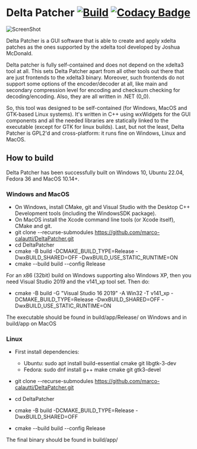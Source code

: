 # Delta Patcher [![Build](https://github.com/marco-calautti/DeltaPatcher/actions/workflows/build.yml/badge.svg)](https://github.com/marco-calautti/DeltaPatcher/actions/workflows/build.yml) [![Codacy Badge](https://app.codacy.com/project/badge/Grade/bdfed52f118c4199ad0d828520f29b61)](https://www.codacy.com/gh/marco-calautti/DeltaPatcher/dashboard?utm_source=github.com&amp;utm_medium=referral&amp;utm_content=marco-calautti/DeltaPatcher&amp;utm_campaign=Badge_Grade)

![ScreenShot](https://i.imgur.com/sxDcra6.png)

Delta Patcher is a GUI software that is able to create and apply xdelta patches as the ones supported by the xdelta tool developed by Joshua McDonald. 


Delta patcher is fully self-contained and does not depend on the xdelta3 tool at all. This sets Delta Patcher apart from all other tools out there that are just frontends to the xdelta3 binary. Moreover, such frontends do not support some options of the encoder/decoder at all, like main and secondary compression level for encoding and checksum checking for decoding/encoding. Also, they are all written in .NET (0_0).

So, this tool was designed to be self-contained (for Windows, MacOS and GTK-based Linux systems). It's written in C++ using wxWidgets for the GUI components and all the needed libraries are statically linked to the executable (except for GTK for linux builds). Last, but not the least, Delta Patcher is GPL2'd and cross-platform: it runs fine on Windows, Linux and MacOS.

## How to build
Delta Patcher has been successfully built on Windows 10, Ubuntu 22.04, Fedora 36 and MacOS 10.14+.

### Windows and MacOS

-   On Windows, install CMake, git and Visual Studio with the Desktop C++ Development tools (including the WindowsSDK package).
-   On MacOS install the Xcode command line tools (or Xcode itself), CMake and git.
-   git clone --recurse-submodules https://github.com/marco-calautti/DeltaPatcher.git
-   cd DeltaPatcher
-   cmake -B build -DCMAKE_BUILD_TYPE=Release -DwxBUILD_SHARED=OFF -DwxBUILD_USE_STATIC_RUNTIME=ON
-   cmake --build build --config Release 

For an x86 (32bit) build on Windows supporting also Windows XP, then you need Visual Studio 2019 and the v141_xp tool set. Then do:
- cmake -B build -G "Visual Studio 16 2019" -A Win32 -T v141_xp -DCMAKE_BUILD_TYPE=Release -DwxBUILD_SHARED=OFF -DwxBUILD_USE_STATIC_RUNTIME=ON

The executable should be found in build/app/Release/ on Windows and in build/app on MacOS

### Linux

-   First install dependencies:
    -   Ubuntu: sudo apt install build-essential cmake git libgtk-3-dev
    -   Fedora: sudo dnf install g++ make cmake git gtk3-devel

-   git clone --recurse-submodules https://github.com/marco-calautti/DeltaPatcher.git
-   cd DeltaPatcher
-   cmake -B build -DCMAKE_BUILD_TYPE=Release -DwxBUILD_SHARED=OFF
-   cmake --build build --config Release

The final binary should be found in build/app/
